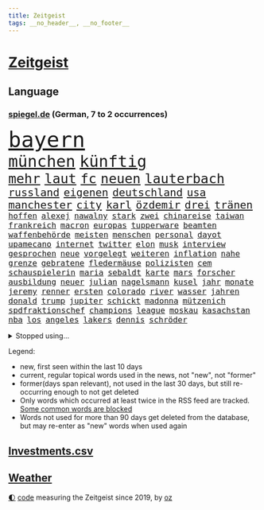 ```yaml
---
title: Zeitgeist
tags: __no_header__, __no_footer__
---
```


# [Zeitgeist](https://oliz.io/zeitgeist/)

## Language

<h3><a href="https://www.spiegel.de" target="_blank">spiegel.de</a> (German, 7 to 2 occurrences)</h3>
<p style="font-family:monospace">
<span style="font-size:32pt"><a href="news_links.html#bayern" class="current">bayern</a></span>
<br>
<span style="font-size:24pt"><a href="news_links.html#münchen" class="current">münchen</a></span>
<span style="font-size:24pt"><a href="news_links.html#künftig" class="current">künftig</a></span>
<br>
<span style="font-size:20pt"><a href="news_links.html#mehr" class="current">mehr</a></span>
<span style="font-size:20pt"><a href="news_links.html#laut" class="current">laut</a></span>
<span style="font-size:20pt"><a href="news_links.html#fc" class="current">fc</a></span>
<span style="font-size:20pt"><a href="news_links.html#neuen" class="current">neuen</a></span>
<span style="font-size:20pt"><a href="news_links.html#lauterbach" class="current">lauterbach</a></span>
<br>
<span style="font-size:16pt"><a href="news_links.html#russland" class="current">russland</a></span>
<span style="font-size:16pt"><a href="news_links.html#eigenen" class="current">eigenen</a></span>
<span style="font-size:16pt"><a href="news_links.html#deutschland" class="current">deutschland</a></span>
<span style="font-size:16pt"><a href="news_links.html#usa" class="current">usa</a></span>
<span style="font-size:16pt"><a href="news_links.html#manchester" class="current">manchester</a></span>
<span style="font-size:16pt"><a href="news_links.html#city" class="current">city</a></span>
<span style="font-size:16pt"><a href="news_links.html#karl" class="current">karl</a></span>
<span style="font-size:16pt"><a href="news_links.html#özdemir" class="current">özdemir</a></span>
<span style="font-size:16pt"><a href="news_links.html#drei" class="current">drei</a></span>
<span style="font-size:16pt"><a href="news_links.html#tränen" class="current">tränen</a></span>
<br>
<span style="font-size:12pt"><a href="news_links.html#hoffen" class="current">hoffen</a></span>
<span style="font-size:12pt"><a href="news_links.html#alexej" class="current">alexej</a></span>
<span style="font-size:12pt"><a href="news_links.html#nawalny" class="current">nawalny</a></span>
<span style="font-size:12pt"><a href="news_links.html#stark" class="current">stark</a></span>
<span style="font-size:12pt"><a href="news_links.html#zwei" class="current">zwei</a></span>
<span style="font-size:12pt"><a href="news_links.html#chinareise" class="current">chinareise</a></span>
<span style="font-size:12pt"><a href="news_links.html#taiwan" class="current">taiwan</a></span>
<span style="font-size:12pt"><a href="news_links.html#frankreich" class="current">frankreich</a></span>
<span style="font-size:12pt"><a href="news_links.html#macron" class="current">macron</a></span>
<span style="font-size:12pt"><a href="news_links.html#europas" class="current">europas</a></span>
<span style="font-size:12pt"><a href="news_links.html#tupperware" class="new">tupperware</a></span>
<span style="font-size:12pt"><a href="news_links.html#beamten" class="current">beamten</a></span>
<span style="font-size:12pt"><a href="news_links.html#waffenbehörde" class="current">waffenbehörde</a></span>
<span style="font-size:12pt"><a href="news_links.html#meisten" class="current">meisten</a></span>
<span style="font-size:12pt"><a href="news_links.html#menschen" class="current">menschen</a></span>
<span style="font-size:12pt"><a href="news_links.html#personal" class="current">personal</a></span>
<span style="font-size:12pt"><a href="news_links.html#dayot" class="current">dayot</a></span>
<span style="font-size:12pt"><a href="news_links.html#upamecano" class="current">upamecano</a></span>
<span style="font-size:12pt"><a href="news_links.html#internet" class="current">internet</a></span>
<span style="font-size:12pt"><a href="news_links.html#twitter" class="current">twitter</a></span>
<span style="font-size:12pt"><a href="news_links.html#elon" class="current">elon</a></span>
<span style="font-size:12pt"><a href="news_links.html#musk" class="current">musk</a></span>
<span style="font-size:12pt"><a href="news_links.html#interview" class="current">interview</a></span>
<span style="font-size:12pt"><a href="news_links.html#gesprochen" class="current">gesprochen</a></span>
<span style="font-size:12pt"><a href="news_links.html#neue" class="current">neue</a></span>
<span style="font-size:12pt"><a href="news_links.html#vorgelegt" class="current">vorgelegt</a></span>
<span style="font-size:12pt"><a href="news_links.html#weiteren" class="current">weiteren</a></span>
<span style="font-size:12pt"><a href="news_links.html#inflation" class="current">inflation</a></span>
<span style="font-size:12pt"><a href="news_links.html#nahe" class="current">nahe</a></span>
<span style="font-size:12pt"><a href="news_links.html#grenze" class="current">grenze</a></span>
<span style="font-size:12pt"><a href="news_links.html#gebratene" class="new">gebratene</a></span>
<span style="font-size:12pt"><a href="news_links.html#fledermäuse" class="new">fledermäuse</a></span>
<span style="font-size:12pt"><a href="news_links.html#polizisten" class="current">polizisten</a></span>
<span style="font-size:12pt"><a href="news_links.html#cem" class="current">cem</a></span>
<span style="font-size:12pt"><a href="news_links.html#schauspielerin" class="current">schauspielerin</a></span>
<span style="font-size:12pt"><a href="news_links.html#maria" class="current">maria</a></span>
<span style="font-size:12pt"><a href="news_links.html#sebaldt" class="new">sebaldt</a></span>
<span style="font-size:12pt"><a href="news_links.html#karte" class="current">karte</a></span>
<span style="font-size:12pt"><a href="news_links.html#mars" class="current">mars</a></span>
<span style="font-size:12pt"><a href="news_links.html#forscher" class="current">forscher</a></span>
<span style="font-size:12pt"><a href="news_links.html#ausbildung" class="current">ausbildung</a></span>
<span style="font-size:12pt"><a href="news_links.html#neuer" class="current">neuer</a></span>
<span style="font-size:12pt"><a href="news_links.html#julian" class="current">julian</a></span>
<span style="font-size:12pt"><a href="news_links.html#nagelsmann" class="current">nagelsmann</a></span>
<span style="font-size:12pt"><a href="news_links.html#kusel" class="new">kusel</a></span>
<span style="font-size:12pt"><a href="news_links.html#jahr" class="current">jahr</a></span>
<span style="font-size:12pt"><a href="news_links.html#monate" class="current">monate</a></span>
<span style="font-size:12pt"><a href="news_links.html#jeremy" class="current">jeremy</a></span>
<span style="font-size:12pt"><a href="news_links.html#renner" class="current">renner</a></span>
<span style="font-size:12pt"><a href="news_links.html#ersten" class="current">ersten</a></span>
<span style="font-size:12pt"><a href="news_links.html#colorado" class="current">colorado</a></span>
<span style="font-size:12pt"><a href="news_links.html#river" class="new">river</a></span>
<span style="font-size:12pt"><a href="news_links.html#wasser" class="current">wasser</a></span>
<span style="font-size:12pt"><a href="news_links.html#jahren" class="current">jahren</a></span>
<span style="font-size:12pt"><a href="news_links.html#donald" class="current">donald</a></span>
<span style="font-size:12pt"><a href="news_links.html#trump" class="current">trump</a></span>
<span style="font-size:12pt"><a href="news_links.html#jupiter" class="current">jupiter</a></span>
<span style="font-size:12pt"><a href="news_links.html#schickt" class="current">schickt</a></span>
<span style="font-size:12pt"><a href="news_links.html#madonna" class="current">madonna</a></span>
<span style="font-size:12pt"><a href="news_links.html#mützenich" class="current">mützenich</a></span>
<span style="font-size:12pt"><a href="news_links.html#spdfraktionschef" class="current">spdfraktionschef</a></span>
<span style="font-size:12pt"><a href="news_links.html#champions" class="current">champions</a></span>
<span style="font-size:12pt"><a href="news_links.html#league" class="current">league</a></span>
<span style="font-size:12pt"><a href="news_links.html#moskau" class="current">moskau</a></span>
<span style="font-size:12pt"><a href="news_links.html#kasachstan" class="new">kasachstan</a></span>
<span style="font-size:12pt"><a href="news_links.html#nba" class="current">nba</a></span>
<span style="font-size:12pt"><a href="news_links.html#los" class="current">los</a></span>
<span style="font-size:12pt"><a href="news_links.html#angeles" class="current">angeles</a></span>
<span style="font-size:12pt"><a href="news_links.html#lakers" class="current">lakers</a></span>
<span style="font-size:12pt"><a href="news_links.html#dennis" class="current">dennis</a></span>
<span style="font-size:12pt"><a href="news_links.html#schröder" class="current">schröder</a></span>
</p>
<details>
<summary>Stopped using...</summary>
<p class="former" style="font-size:12pt">
ausgebrochen(903) erfahrung(902) glück(902) siegt(902) teheran(902) trat(902) kliniken(901) reformen(901) ddr(900) diskutieren(900) erfolge(900) erneute(900) landtag(900) löst(900) erfahrungen(899) gerhard(899) is(899) klingbeil(899) landkreis(899) quarantäne(899) cdupolitiker(898) co₂(898) favoriten(898) florian(898) riss(898) tweet(898) verlief(898) augsburg(897) ausfallen(897) bielefeld(897) gestartet(897) gestohlen(897) neuem(897) positionen(897) provinz(897) verhängte(897) vorsitzenden(897) walter(897) ausnahmezustand(896) comeback(896) kämpfe(896) mord(896) vergewaltigung(896) zugleich(896) 65(895) 75(895) altes(895) coronainfektion(895) meghan(895) programm(895) stars(895) toni(895) tschechien(895) verbraucherschützer(895) verhängt(895) vorübergehend(895) wehren(895) beschluss(894) mütter(894) rote(894) steigenden(894) tier(894) 33(893) aufmerksamkeit(893) beobachten(893) falsch(893) folgte(893) innenministerium(893) länge(893) meldete(893) nutzte(893) party(893) verteidigung(893) blockiert(892) dachte(892) heftig(892) konflikte(892) pressestimmen(892) rechtsextreme(892) spanier(892) 12(891) bestätigen(891) bundesrepublik(891) einzug(891) international(891) united(891) via(891) einstigen(890) freie(890) kultur(890) mangelt(890) verunglückt(890) besitzer(889) elektroauto(889) engagement(889) modell(889) sport(889) sports(889) werbung(889) demonstrationen(888) enthüllt(888) europäischer(888) kaputt(888) kleines(888) minute(888) auskunft(886) bundestagswahl(886) entsetzen(886) antisemitismus(885) unseren(884) ereignisse(883) feuerwehrleute(883) gering(882) hielten(882) 11(881) signalisiert(881) tiefen(881) band(880) gesamten(880) halb(880) mehrfach(880) mittlerweile(880) steckte(880) demokratischen(879) iss(879) 45(878) immunität(878) genauso(877) gang(876) ordnung(875) ausrüstung(874) einnahmen(874) ausgesetzt(873) nachbar(873) spenden(872) freiwillig(871) apps(870) außerhalb(870) kate(870) insassen(868) informiert(867) wandel(867) griechischen(866) papier(866) syrer(866) aufgabe(864) app(863) istanbul(863) stress(863) schock(862) ministerien(861) sarah(856) erfolgreichen(854) überfordert(847) farbe(841) aktionen(833) mehren(832) wetterdienst(815) londons(814) fuhren(776) belästigung(769) vormarsch(769) 4000(746) ausländischen(735) athen(731) wochenrückblick(714) angebote(712) verlag(706) 250(702) japanischen(689) besonderes(678) 38(668) serbien(655) flohen(653) stundenlang(647) tricks(643) ausnahme(637) veröffentlichung(630) füllen(629) schrumpft(627) freigesprochen(626) grundsätzlich(624) tour(624) warnungen(623) insbesondere(613) dauerte(609) einführung(607) gremium(606) las(603) vegas(603) erfolgreichste(601) weibliche(601) entlastung(591) 700(590) jenseits(590) umkämpften(585) jahrzehnt(580) tabellenführer(574) machtübernahme(571) händen(566) momente(566) niedergang(565) befreiung(561) werner(553) vorteil(547) söders(541) 15000(539) beeinflusst(539) mutmaßliches(537) abtreibung(536) kunstwerke(536) gefeuert(534) erdgas(533) krankenkassen(532) gedrängt(526) wichtiges(526) 200000(518) radikaler(504) donbass(499) stromausfall(497) tradition(486) entsteht(483) gewaltsamen(483) stephen(483) otto(481) explodieren(479) historischer(478) phänomen(478) beschossen(476) guterres(476) 87(468) nordische(468) frühe(465) zuständig(463) ebay(462) transport(459) eukommissionschefin(457) geschah(449) langjährigen(446) preiserhöhung(443) lemke(441) steffi(441) match(440) spektakel(440) zusammenhalt(437) mitgliedstaaten(435) geschenk(429) unterscheiden(420) geiselnahme(419) ergeben(418) auswertung(417) kambodscha(415) dresdner(413) stuttgarter(412) positiven(411) runter(408) zensur(407) verpflichtende(404) verantwortlichen(402) mbappé(401) oppositionellen(401) schülern(399) 98(398) spdchef(396) rené(394) lehnte(392) terror(392) zugenommen(389) fern(388) sklaverei(385) erneuerbare(382) inakzeptable(379) anlässlich(378) odessa(378) profitierte(376) verliehen(376) vertreten(372) todes(371) flüchten(367) künstlerin(366) staatsbürgerschaft(364) 55(362) spart(362) breiten(361) cherson(359) klassenzimmer(359) verbotene(359) suchten(357) herrschte(356) umsätze(353) bezeichnen(348) indem(348) dmitrij(347) fair(345) fernen(342) nachfolgerin(342) rechenschaft(341) großmutter(338) ufer(338) ernste(337) gewaltverbrechen(335) heiß(335) warteten(335) entsprechend(334) brasilianische(328) golden(328) gäbe(326) entschuldigte(321) ärztinnen(320) westjordanland(319) würdigt(318) einstecken(312) prinzessin(312) gelobt(310) steuerhinterziehung(310) erleichtert(309) sinne(309) 80000(308) vereidigt(308) emma(306) verzweiflung(305) 79(304) frustriert(304) steuerzahler(303) 110(297) mitarbeitende(296) naturkatastrophen(292) republikanischer(292) dividende(291) galten(289) generalstaatsanwalt(288) berüchtigten(285) senegal(283) therapien(283) miss(282) tempel(282) transportieren(280) mitgeteilt(279) furore(278) tagsüber(278) trugen(278) wohnmobil(278) übergewinnsteuer(278) voraussichtlich(276) finde(275) gleichberechtigung(275) tanz(274) jubelte(271) baum(270) 16jähriger(268) endgültige(268) ryan(268) vize(267) großeltern(266) tasche(266) blatt(265) verbraucherzentrale(265) entschuldigen(263) geeigneten(262) völker(262) 27jährige(261) anruf(260) grimm(260) veronika(260) giffey(259) nennen(256) schwächelt(256) usrepublikaner(256) anschlags(255) gefechten(255) streikt(254) erhöhungen(253) trägerrakete(253) gelbe(252) schmerzhaft(250) vernichtet(249) drehten(246) glänzte(240) hingelegt(239) geräumt(238) summer(238) salz(236) moderator(235) prostitution(235) wichtigster(235) notruf(234) somalia(234) gabrielle(233) holten(232) untergrund(232) bürgergeld(231) werben(231) mithalten(229) rauf(228) medizin(227) sperren(227) weltgrößten(227) aufstand(226) seltener(225) kater(224) globes(223) 89(222) knackt(221) extremisten(220) 25000(219) home(218) indirekt(218) bellingham(217) jude(217) tobias(217) usrepräsentantenhauses(217) gott(216) ussenat(216) atomkraftwerk(215) angegangen(214) herunter(214) größeres(213) rowling(210) entstehung(209) ramona(209) jackson(207) jahreswechsel(206) serienmörder(205) beschaffen(204) erzeugt(203) geteilt(201) gratis(201) klimaprotest(201) kurznachrichtendienst(200) bundeswirtschaftsministerium(199) kündigung(199) leitung(197) vorurteile(197) ber(196) energiepolitik(196) aufholjagd(195) 1992(194) milliardengewinne(194) umweltfreundlich(194) vorreiter(194) jk(193) milliardenkosten(193) cocacola(190) kanadischen(190) heikler(189) kontroverse(189) krankenkasse(189) 1400(188) flüchtlingsunterkunft(188) historisches(188) schoigu(188) achtelfinale(187) angesehen(186) badenwürttembergischen(186) beobachter(186) blumen(186) ködern(186) vaters(186) erledigt(185) iranischer(184) rose(182) niederlagen(181) prominenteste(181) befreiten(179) fahimi(179) betrag(178) stift(178) antrieb(176) potter(176) verwandelt(176) bundesweites(174) nominierungen(174) schwedt(174) steuerrecht(174) arroganz(173) erschließen(172) neymar(172) dahintersteckt(171) elbphilharmonie(170) härtesten(170) russlandpolitik(170) abwesenheit(169) gemäßigt(169) gefährlichsten(168) bischofskonferenz(166) ignoriert(165) offensiv(165) bnd(163) gewalttäter(162) innere(162) wahlsieg(162) kommando(161) professioneller(161) anerkennung(159) sofia(159) birmingham(158) bonbons(158) ökonomisch(158) milliardenschweren(157) solidarisieren(157) verankert(157) lawinenabgang(156) entzug(155) lehrkräftemangel(155) willis(155) alice(154) feindbild(154) kapitalmarkt(154) anforderungen(153) regierenden(153) forscht(152) geliebten(152) krisenjahr(152) oleg(152) abbruch(151) synagoge(150) blank(149) drehbücher(149) geebnet(149) göttingen(149) labourpartei(149) 105(148) todesstrafe(148) eigens(147) intakt(147) lateinamerika(146) schönheit(146) teheraner(146) verehrt(146) alpin(144) geschmack(144) ski(144) einheimische(143) sämtliche(143) unterdrücken(142) queere(141) vodafone(141) carolina(140) steve(140) angetreten(139) boeing(139) aufsichtsrat(138) lebzeiten(138) forciert(137) philip(137) pyrotechnik(137) zigaretten(136) adolf(135) fatih(135) mitarbeiterinnen(135) queeren(135) überlastung(134) zusammenstößen(133) nüchtern(132) usamerikanerin(132) amerikanerin(131) jusos(131) aufgeschoben(130) japaner(130) birol(129) enttarnt(129) ieachef(129) sms(129) wurm(129) abwenden(128) aktionäre(127) diplomatie(126) normales(126) testet(126) twitterchef(126) wirtschaftliche(126) formiert(125) rechtsextremist(125) wohnungsnot(125) düster(124) plastik(124) sportartikelhersteller(124) massenentlassungen(123) verbinden(123) verborgen(123) ware(123) aufgebaut(122) ausdrücklich(122) bahrain(122) benedikt(121) finanzaufsicht(121) geheimer(121) schmiedet(121) singt(121) jüdische(120) serbische(120) anzahl(119) evangelische(119) katars(118) stadien(118) überzeugen(118) bundesverdienstkreuz(117) häufen(117) schränken(117) überholmanöver(117) airbus(116) artenschutz(116) bemängeln(116) beweist(116) gekostet(116) inszenierte(116) pop(115) tennislegende(115) barbarei(114) bischöfe(114) regimekritiker(114) straßensperren(114) supermärkte(114) abwehr(113) apokalypse(113) ausgleichen(113) beunruhigt(113) buenos(113) djokovic(113) drahtzieher(113) feind(113) ungehorsam(113) antwortet(112) bildchefredakteur(112) geldhaus(112) infos(112) synodalen(112) verbannt(112) 20jährigen(111) arztpraxen(111) deutschlandfunk(111) fotograf(111) kamala(111) schneesturm(111) integrität(110) trudeau(110) berühmter(109) erfolgsgeschichte(109) kassierten(109) vorbereitung(109) check(108) rückschritt(108) tüte(108) politikum(107) seltsamen(107) text(107) tvsender(107) 47(106) hauptstadtflughafen(106) nutzerinnen(106) versicherung(106) überlassen(106) diverser(105) groko(105) hilfsgüter(105) fratzscher(104) skiweltcup(104) traumjob(104) welch(104) besitzen(103) fröhlich(103) nachschub(103) werbeverbot(103) vollen(102) forschungsteam(101) unangenehm(101) erlebten(100) huawei(100) städtischen(100) dritter(99) geschosse(99) gebrauchte(98) hackl(98) totale(98) krisenmanagement(97) mexikos(97) beheben(96) derartige(96) garbsen(96) schulsystem(96) überbieten(96) 20jährige(95) kapital(95) 1981(94) fußgänger(94) metalband(94) verschüttet(94) wirecardprozess(94) großzügig(93) haie(93) entschärft(92) erzwingen(92) flüchtete(92) kohlendioxid(92) krachend(92) auffällige(91) biathleten(91) geiselnehmer(91) isrückkehrerin(91) mühsam(91) porträtiert(91) warntag(91) dominanz(90) haushalts(90) pedro(90) schärferes(90) angespannte(89) arbeitnehmerinnen(89) attentäter(89) drogentest(89) etablieren(89) eubeitritt(89) hochfahren(89) nachgehen(89) referee(89) kopiert(88) maulwurf(88) vorurteilen(88) witterung(88) würstchen(88) cloppenburg(87) einzigartigen(87) kulturstaatsministerin(87) mag(87) umzug(87) faschisten(86) gasförderung(86) lila(86) nachholbedarf(86) polarlichter(86) merkwürdige(85) ops(85) staatshaushalt(85) twitteralternative(85) woke(85) zehnte(85) altert(84) beeindruckt(84) dienstagmorgen(84) fahnder(84) rauschten(84) volksleiden(84) aires(83) bruchteil(83) exchef(83) geringe(83) journalistische(83) länderfinanzausgleich(83) zurückfordern(83) death(82) eauto(82) euparlamentspräsidentin(82) komponenten(82) metsola(82) parteiausschluss(82) solcher(82) behandeln(81) nepal(81) sowjetunion(81) veralteten(81) ziviler(81) deripaska(80) gentechnik(80) kategorien(80) lösten(80) schweigt(80) verlässlichen(80) vorbestellungen(80) csupolitiker(79) erfolgreiche(79) gerückt(79) platzen(79) prestige(79) roberta(79) verheerendes(79) a38(78) bergkarabach(78) detektiv(78) dieb(78) goggia(78) isanhänger(78) revision(78) schatz(78) schwimmendes(78) überflüssig(78) anschreien(77) auftrieb(77) eisernen(77) förderte(77) rückenschmerzen(77) stellvertreterin(77) verleger(77) üppig(77) batic(76) kranken(76) leitmayr(76) nachfahren(76) nachteil(76) schneefall(76) verspannungen(76) weber(76) ambulanz(75) demonstrierten(75) einmarsch(75) männlichen(75) nsverbrechen(75) verrückte(75) bayerisches(74) bordstein(74) entschädigen(74) gesundheitliche(74) großstädte(74) indizien(74) lambsdorff(74) mobile(74) strafrechtlich(74) chaim(73) einzelgänger(73) feministischer(73) internetnutzer(73) merkte(73) verwandtschaft(73) zuständigkeit(73) ölkonzern(73) aufgehört(72) cyrus(72) ertragen(72) hundebesitzer(72) miley(72) pflegeheim(72) texten(72) zusammenbrechen(72) todesopfern(71) umjubelt(71) versicherer(71) wahnsinn(71) wettern(71) aushalten(70) besuchern(70) broadway(70) gestaltet(70) leichnam(70) rauchen(70) amüsant(69) geschäftsmann(69) mel(69) siebzigern(69) unsichere(69) überschattete(69) bakterien(68) gesteuerte(68) haftentlassung(68) mitgerissen(68) unablässig(68) yasmin(68) 133(67) bundeswirtschaftsminister(67) empfindliche(67) freier(67) hinsichtlich(67) kabinettskollegen(67) meistern(67) paparazzi(67) schein(67) verschmähen(67) weltpresse(67) fernando(66) kleintransporters(66) krakau(66) podest(66) temperatur(66) 23jähriger(65) edf(65) irrtum(65) michail(65) pckraffinerie(65) schlägereien(65) verbüßt(65) impfstatus(64) kambodschanischen(64) mandat(64) nazivergleich(64) neutral(64) unbezahlbar(64) abheben(63) desinteresse(63) geldanlage(63) hochhaus(63) häftling(63) prinzen(63) raumfahrer(63) rettungswagen(63) weltcupsieg(63) weltraumrakete(63) gewaltbereiten(62) mccarthy(62) memphis(62) mikaela(62) schwache(62) shiffrin(62) sitzungstagen(62) substanz(62) 1968(61) arbeitsgruppe(61) bayerischer(61) bewerbungen(61) ebike(61) wayne(61) biene(60) ladenhüter(60) break(59) ehemaliges(59) gesundheitsamt(59) rückgrat(59) vorgabe(59) 07(58) abwehrspieler(58) ampelbündnis(58) busch(58) joão(58) khamenei(58) klausur(58) silvesterkrawallen(58) startups(58) verdächtiges(58) gewaltsame(57) nordamerikas(57) regierte(57) verbrennt(57) vorgesetzter(57) charlotte(56) einzel(56) ortes(56) ausmisten(55) energy(55) erschüttern(55) erneuter(54) jene(54) kräften(54) luftschlägen(54) pamela(54) spots(54) willy(54) ergänzen(53) europäisches(53) iq(53) lebensmittelbranche(53) palästinensern(53) räume(53) showdown(53) starteten(53) vertreiben(53) überrannt(53) allgemeines(52) altbacken(52) esstisch(52) gewünscht(52) kiesewetter(52) langwierige(52) roderich(52) ausrede(51) darstellungen(51) ebbt(51) errechnet(51) flüchtlingspolitik(51) gedient(51) lagerfeld(51) nachfolgen(51) 47jährige(50) dfl(50) filter(50) hanks(50) neinstimmen(50) zusammenstöße(50) gezielte(49) hereingefallen(49) titelrennen(49) unfallzahlen(49) überrumpelt(49) 59jährige(48) auszeichnungen(48) büßen(48) djokovićs(48) effekte(48) euterrorliste(48) holocaustüberlebende(48) kriegsausgang(48) oppositionsführerin(48) sichtlich(48) swetlana(48) süchtig(48) tichanowskaja(48) 14000(47) abenteurer(47) ausgeglichen(47) bürokratischer(47) glamour(47) heimwm(47) magere(47) ablöse(46) ausgerottet(46) dmytro(46) kuleba(46) nudeln(46) richtigen(46) stürmte(46) verkürzen(46) absprachen(45) besprechen(45) frösche(45) packung(45) paket(45) synodalversammlung(45) wetterbedingungen(45) überzogen(45) friedlicher(44) georgien(44) monatelanger(44) jäger(43) klimaschutzes(43) mitziehen(43) prorussischen(43) streitgespräch(43) umstrukturierungen(43) verhinderten(43) 140(42) academy(42) beißt(42) dichtgemacht(42) sicherheitsstrategie(42) stegner(42) sturmgewehren(42) vonovia(42) flowers(41) friedensinitiative(41) jelena(41) recherchiert(41) spö(41) supercomputer(41) 152(40) zervakis(40) dissens(39) empfindlich(39) landtagswahl(39) quälend(39) republica(39) wahlsieger(39) aserbaidschanische(38) green(38) laufzeit(38) leopard2kampfpanzer(38) männlichkeit(38) tsg(38) erdrosselt(37) unterdrückt(37) vatikans(37) generäle(36) italienisches(36) militäreinsatz(36) pralinen(36) prügeln(36) travel(36) agenten(35) eichhörnchen(35) fußstapfen(35) halbieren(35) lawinengefahr(35) nummereinshit(35) rekordergebnis(35) saintgermain(35) zurückhaltend(35) zuschauerinnen(35) alonso(34) geburtstagsfeier(34) gleichgeschlechtliche(34) lebensweise(34) luxusuhren(34) patek(34) philippe(34) rekordzahlen(34) schafe(34) xabi(34) act(33) bobic(33) dragon(33) fredi(33) hinspiel(33) modernisiert(33) nachhaltige(33) oppositionsbündnis(33) reduction(33) restliche(33) supermächte(33) vertreibt(33) dmitry(32) dramatischer(32) haufenweise(32) himalaja(32) hinterließen(32) lawinenunglück(32) rendiwagner(32) weiblichen(32) dorthin(31) grammys(31) snowboard(31) unglücks(31) fernzuhalten(30) gekoppelt(30) kaufmann(30) registrieren(30) sprünge(30) stil(30) toll(30) 160000(29) maroden(29) nachbarschaft(29) olga(29) skirennfahrerin(29) ungesund(29) verlags(29) verteilung(29) wider(29) außenhandel(28) gewendet(28) rettenden(28) russinnen(28) tabellenführung(28) tabellenkeller(28) unnötige(28) vorentscheid(28) abgeraten(27) aicher(27) babynahrung(27) detail(27) erdbebenkatastrophe(27) heimsieg(27) kassel(27) nordstreampipelines(27) siegesserie(27) unterschätzte(27) angestellter(26) doll(26) relativ(26) sogenannter(26) zerreibt(26) überschattet(26) bindung(25) instituts(25) kriegsflüchtlinge(25) regierungspartner(25) superg(25) symbolträchtige(25) umlauf(25) vermieden(25) födisch(24) karlsruher(24) presseschau(24) traktiert(24) austritt(23) bußgelder(23) dürresommer(23) vernachlässigt(23) zugeschlagen(23) akku(22) defensiv(22) entschlossen(22) generalüberholung(22) gigantisch(22) napoli(22) stärkste(22) düsterer(21) rüdiger(21) schubert(21) schuhe(21) tools(21) anhängerin(20) aufgedeckt(20) erwerbstätig(20) georgier(20) mischte(20) moers(20) ordentlich(20) ruiniert(20) tiflis(20) verschwieg(20) vordenker(20) websites(20) abstiegszone(19) begründete(19) direkter(19) ernähren(19) kristin(19) trickbetrüger(19) dasselbe(18) eingeräumt(18) equal(18) nordischen(18) pay(18) verwandeln(18) banküberfall(17) energiemärkten(17) führungsrolle(17) kosmologie(17) krisenteam(17) randalierer(17) rekonstruieren(17) wohngebiete(17) wurzeln(17) aufreger(16) ausgewildert(16) ausweitung(16) eishockey(16) konzernen(16) überforderung(16) 15jähriger(15) aufräumen(15) blöde(15) kombiniererinnen(15) lsd(15) schneechaos(15) bestehenden(14) dienstleistungsgewerkschaft(14) geldübergabe(14) hun(14) kommendem(14) sen(14) vermögensverwalter(14) aldi(13) aufkommen(13) björn(13) fünfjährige(13) gesellschaftlicher(13) gewartet(13) guantanamo(13) höcke(13) medienkonsum(13) stehe(13) vorfahren(13) 59(12) ausstatten(12) dekret(12) ertrunken(12) leuchtete(12) deutschebanktochter(11) flickenteppich(11) kalabrien(11) mäuse(11) süd(11)
</p>
</details>
<p>Legend:
<ul>
<li><span class="new">new</span>, first seen within the last 10 days</li>
<li><span class="current">current</span>, regular topical words used in the news, not "new", not "former"</li>
<li><span class="former">former(days span relevant)</span>, not used in the last 30 days, but still re-occurring enough to not get deleted</li>
<li>Only words which occurred at least twice in the RSS feed are tracked. <a href="language/filters.py">Some common words are blocked</a></li>
<li>Words not used for more than 90 days get deleted from the database, but may re-enter as "new" words when used again</li>
</ul>
</p>

## [Investments](investments.html)[.csv](investments.csv)

## [Weather](weather.html)

<footer>
<a href="javascript:toggleTheme()" class="nav">🌓</a>
<a href="https://github.com/ooz/zeitgeist">code</a> measuring the Zeitgeist since 2019, by <a href="https://oliz.io">oz</a>
</footer>

